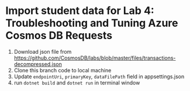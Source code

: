 # Import student data for Lab 4: Troubleshooting and Tuning Azure Cosmos DB Requests

1. Download json file from https://github.com/CosmosDB/labs/blob/master/files/transactions-decompressed.json
2. Clone this branch code to local machine
3. Update `endpointUri`, `primaryKey`, `dataFilePath` field in appsettings.json
4. run `dotnet build` and `dotnet run` in terminal window

